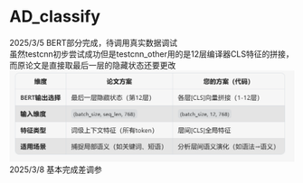 # AD_classify
2025/3/5 BERT部分完成，待调用真实数据调试  
虽然testcnn初步尝试成功但是testcnn_other用的是12层编译器CLS特征的拼接，而原论文是直接取最后一层的隐藏状态还要更改![img.png](img.png)  
2025/3/8 基本完成差调参


